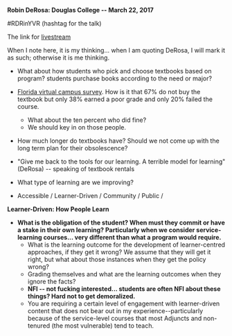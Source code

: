 **Robin DeRosa: Douglas College -- March 22, 2017**

  #RDRinYVR (hashtag for the talk)
  
  The link for [livestream](http://library.douglascollege.ca/news-and-features/featured-stories/2017/Winter/beyond-oer)
  
  When I note here, it is my thinking... when I am quoting DeRosa, I will mark it as such; otherwise it is me thinking.

- What about how students who pick and choose textbooks based on program? students purchase  books according to the need or major?

- [Florida virtual campus survey](http://www.openaccesstextbooks.org/pdf/2012_Florida_Student_Textbook_Survey.pdf). How is it that 67% do not buy the textbook but only 38% earned a poor grade and only 20% failed the course. 
	- What about the ten percent who did fine? 
	- We should key in on those people. 

- How much longer do textbooks have? Should we not come up with the long term plan for their obsolescence?

- "Give me back to the tools for our learning. A terrible model for learning" (DeRosa)  -- speaking of textbook rentals

- What type of learning are we improving? 
- Accessible / Learner-Driven / Community / Public /

**Learner-Driven: How People Learn**

- **What is the obligation of the student? When must they commit or have a stake in their own learning? Particularly when we consider service-learning courses... very different than what a program would require.**
	- What is the learning outcome for the development of learner-centred approaches, if they get it wrong? We assume that they will get it right, but what about those instances when they get the policy wrong?
	- Grading themselves and what are the learning outcomes when they ignore the facts?
	- **NFI -- not fucking interested... students are often NFI about these things? Hard not to get demoralized.**
	- You are requiring a certain level of engagement with learner-driven content that does not bear out in my experience--particularly because of the service-level courses that most Adjuncts and non-tenured (the most vulnerable) tend to teach. 
 
 





